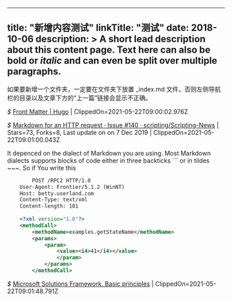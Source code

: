 
---
title: "新增内容测试"
linkTitle: "测试"
date: 2018-10-06
description: >
  A short lead description about this content page. Text here can also be **bold** or _italic_ and can even be split over multiple paragraphs.
---

如果要新增一个文件夹，一定要在文件夹下放置 _index.md 文件，否则左侧导航栏的目录以及文章下方的“上一篇”链接会显示不正确。

_$_ [Front Matter | Hugo](https://gohugo.io/content-management/front-matter/# ) | ClippedOn=2021-05-22T09:00:02.976Z


_$_ [Markdown for an HTTP request · Issue #140 · scripting/Scripting-News](https://github.com/scripting/Scripting-News/issues/140# ) | Stars=73, Forks=8, Last update on on 7 Dec 2019 | ClippedOn=2021-05-22T09:01:00.043Z


It depenced on the dialect of Markdown you are using. Most Markdown dialects supports blocks of code either in three backticks ``` or in tildes ~~~. So if You write this

```xml
        POST /RPC2 HTTP/1.0
	User-Agent: Frontier/5.1.2 (WinNT)
	Host: betty.userland.com
	Content-Type: text/xml
	Content-length: 181
	
	<?xml version="1.0"?>
	<methodCall>
		<methodName>examples.getStateName</methodName>
		<params>
			<param>
				<value><i4>41</i4></value>
				</param>
			</params>
		</methodCall>
```


_$_ [Microsoft Solutions Framework. Basic principles](https://newline.tech/microsoft-solutions-framework-basic-principles/# ) | ClippedOn=2021-05-22T09:01:48.791Z


